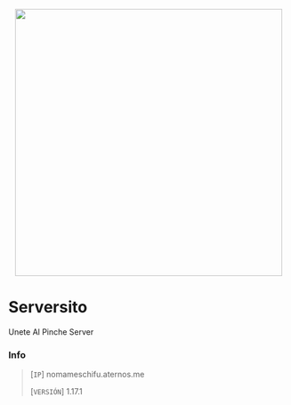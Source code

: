 <p align="center">
<img src="https://media2.giphy.com/media/1LweXxLwVT0J2/giphy.gif?cid=ecf05e47fpyobztidd35dxqmma3j2bg4jzqycnb4ijv0xqdk&rid=giphy.gif&ct=g" width="480" height="480"/>
</p>

# Serversito
Unete Al Pinche Server

### Info

>  [`IP`] nomameschifu.aternos.me
>  
>  [`VERSIÓN`] 1.17.1
